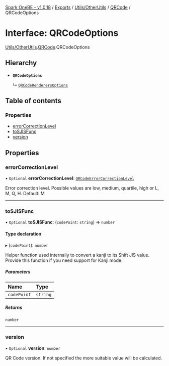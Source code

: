 [Spark OneBE - v1.0.18](../README.md) / [Exports](../modules.md) / [Utils/OtherUtils](../modules/Utils_OtherUtils.md) / [QRCode](../modules/Utils_OtherUtils.QRCode.md) / QRCodeOptions

# Interface: QRCodeOptions

[Utils/OtherUtils](../modules/Utils_OtherUtils.md).[QRCode](../modules/Utils_OtherUtils.QRCode.md).QRCodeOptions

## Hierarchy

- **`QRCodeOptions`**

  ↳ [`QRCodeRenderersOptions`](Utils_OtherUtils.QRCode.QRCodeRenderersOptions.md)

## Table of contents

### Properties

- [errorCorrectionLevel](Utils_OtherUtils.QRCode.QRCodeOptions.md#errorcorrectionlevel)
- [toSJISFunc](Utils_OtherUtils.QRCode.QRCodeOptions.md#tosjisfunc)
- [version](Utils_OtherUtils.QRCode.QRCodeOptions.md#version)

## Properties

### errorCorrectionLevel

• `Optional` **errorCorrectionLevel**: [`QRCodeErrorCorrectionLevel`](../modules/Utils_OtherUtils.QRCode.md#qrcodeerrorcorrectionlevel)

Error correction level.
Possible values are low, medium, quartile, high or L, M, Q, H.
Default: M

___

### toSJISFunc

• `Optional` **toSJISFunc**: (`codePoint`: `string`) => `number`

#### Type declaration

▸ (`codePoint`): `number`

Helper function used internally to convert a kanji to its Shift JIS value.
Provide this function if you need support for Kanji mode.

##### Parameters

| Name | Type |
| :------ | :------ |
| `codePoint` | `string` |

##### Returns

`number`

___

### version

• `Optional` **version**: `number`

QR Code version. If not specified the more suitable value will be calculated.
